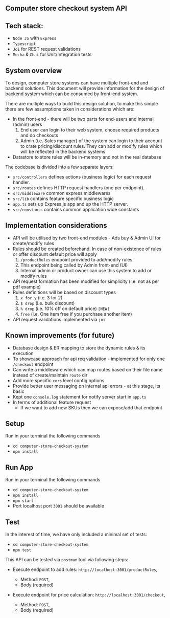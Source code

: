 ## Computer store checkout system API

## Tech stack:
- `Node JS` with `Express`
- `Typescript`
- `Joi` for REST request validations
- `Mocha` & `Chai` for Unit/Integration tests

## System overview
To design, computer store systems can have multiple front-end and backend solutions. This document will provide
information for the design of backend system which can be consumed by front-end system.

There are multiple ways to build this design solution, to make this simple there are few 
assumptions taken in considerations which are:

 - In the front-end - there will be two parts for end-users and internal (admin) users
   1. End user can login to their web system, choose required products and do checkouts
   2. Admin (i.e. Sales manager) of the system can login to their account to crate pricing/discount rules. They
      can add or modify rules which will be reflected in the backend systems
 - Datastore to store rules will be in-memory and not in the real database

The codebase is divided into a few separate layers:

- `src/controllers` defines actions (business logic) for each request handler.
- `src/routes` defines HTTP request handlers (one per endpoint).
- `src/middleware` common express middlewares
- `src/lib` contains feature specific business logic
- `app.ts` sets up Express.js app and up the HTTP server.
- `src/constants` contains common application wide constants

## Implementation considerations

- API will be utilised by two front-end modules - Ads buy & Admin UI for create/modify rules
- Rules should be created beforehand. In case of non-existence of rules or offer discount 
  default price will apply
  1. `/productRules` endpoint provided to add/modify rules
  2. This endpoint being called by Admin front-end (UI) 
  3. Internal admin or product owner can use this system to add or modify rules
- API request formation has been modified for simplicity (i.e. not as per pdf example)
- Rules definitions will be based on discount types
  1. `x for y` (i.e. 3 for 2)
  2. `$ drop` (i.e. bulk discount)
  3. `% drop` (i.e. 10% off on default price) `[NEW]`
  4. `free` (i.e. One item free if you purchase another item)
- API request validations implemented via `joi`

## Known improvements (for future)
- Database design & ER mapping to store the dynamic rules & its execution
- To showcase approach for api req validation - implemented for only one `/checkout` endpoint
- Can write a middleware which can map routes based on their file name instead of create/maintain `route` dir
- Add more specific `cors` level config options
- Provide better user messaging on internal api errors - at this stage, its basic
- Kept one `console.log` statement for notify server start in `app.ts`
- In terms of additional feature request
  - If we want to add new SKUs then we can expose/add that endpoint


## Setup
Run in your terminal the following commands
- `cd computer-store-checkout-system`
- `npm install`

## Run App
Run in your terminal the following commands
  - `cd computer-store-checkout-system`
  - `npm install`
  - `npm start`
- Port localhost port `3001` should be available

## Test
In the interest of time, we have only included a minimal set of tests:
- `cd computer-store-checkout-system`
- `npm test`

This API can be tested via `postman` tool via following steps:
- Execute endpoint to add rules: `http://localhost:3001/productRules`, 
  - Method: `POST`,
  - Body (required)
    
- Execute endpoint for price calculation: `http://localhost:3001/checkout`,
  - Method: `POST`,
  - Body (required)
